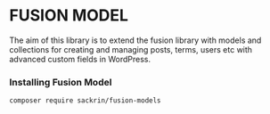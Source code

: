 # FUSION MODEL
The aim of this library is to extend the fusion library with models and collections for creating and managing posts, terms, users etc with advanced custom fields in WordPress.

### Installing Fusion Model
```
composer require sackrin/fusion-models
```